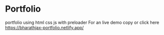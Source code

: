 # Portfolio
portfolio using html css js with preloader
For an live demo copy or click here   https://bharathjax-portfolio.netlify.app/
